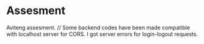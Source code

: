 # Assesment
Aviteng assesment. //
Some backend codes have been made compatible with localhost server for CORS. 
I got server errors for login-logout requests.
